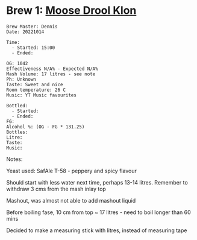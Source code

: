 # Brew 1: [Moose Drool Klon](../brews/moose_drool_klon.md)
```
Brew Master: Dennis
Date: 20221014

Time:
  - Started: 15:00
  - Ended:

OG: 1042
Effectiveness N/A% - Expected N/A%
Mash Volume: 17 litres - see note
Ph: Unknown
Taste: Sweet and nice
Room temperature: 26 C
Music: YT Music favourites
```

```
Bottled: 
  - Started:
  - Ended: 
FG: 
Alcohol %: (OG - FG * 131.25)
Bottles: 
Litre:
Taste: 
Music:
```

Notes:

Yeast used: SafAle T-58 - peppery and spicy flavour

Should start with less water next time, perhaps 13-14 litres. Remember to withdraw 3 cms from the mash inlay top

Mashout, was almost not able to add mashout liquid

Before boiling fase, 10 cm from top ~ 17 litres - need to boil longer than 60 mins

Decided to make a measuring stick with litres, instead of measuring tape

